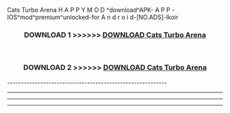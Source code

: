  Cats Turbo Arena  H A P P Y M O D ^download^APK- A P P -IOS^mod^premium^unlocked-for A n d r o i d-[NO.ADS]-lkoir



<div align="center">

<h3>DOWNLOAD 1 >>>>>> <a href="https://en-mod.web.app/?en= Cats Turbo Arena ">DOWNLOAD Cats Turbo Arena  </a></h3><br>

<h3>DOWNLOAD 2 >>>>>> <a href="https://en-mod.web.app/?en= Cats Turbo Arena ">DOWNLOAD Cats Turbo Arena  </a></h3>

</div>
----------------------------------------------------------

----------------------------------------------------------

----------------------------------------------------------

----------------------------------------------------------



